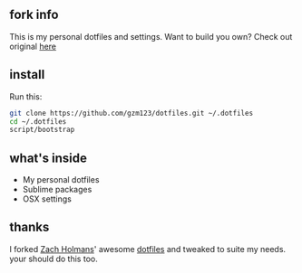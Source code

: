 ## fork info

This is my personal dotfiles and settings. Want to build you own? Check out original [here](http://github.com/holman)

## install

Run this:

```sh
git clone https://github.com/gzm123/dotfiles.git ~/.dotfiles
cd ~/.dotfiles
script/bootstrap
```

## what's inside

* My personal dotfiles
* Sublime packages
* OSX settings

## thanks

I forked [Zach Holmans](http://github.com/holman)' awesome [dotfiles](http://github.com/holman/dotfiles) and tweaked to suite my needs. your should do this too.
